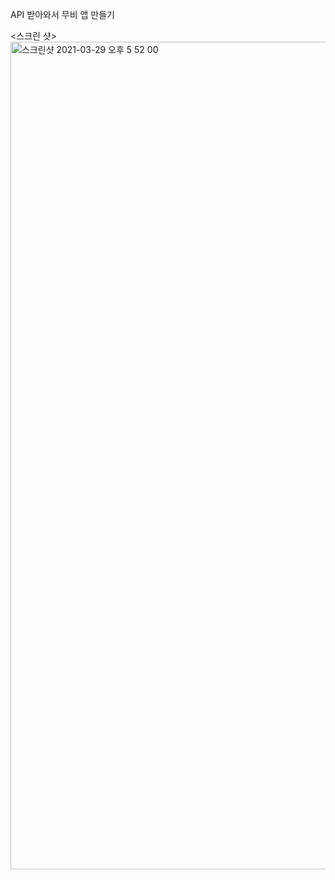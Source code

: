 API 받아와서 무비 앱 만들기

<스크린 샷>
<img width="1324" alt="스크린샷 2021-03-29 오후 5 52 00" src="https://user-images.githubusercontent.com/74041698/112811959-8b92ca00-90b7-11eb-815d-a6e9fbe6d68f.png">
